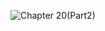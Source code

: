 ![Chapter 20(Part2)](https://github.com/mrgsdev/AppCoda/assets/157994617/8c812f6e-2d5a-4e94-8b26-387e5d3b4205)
